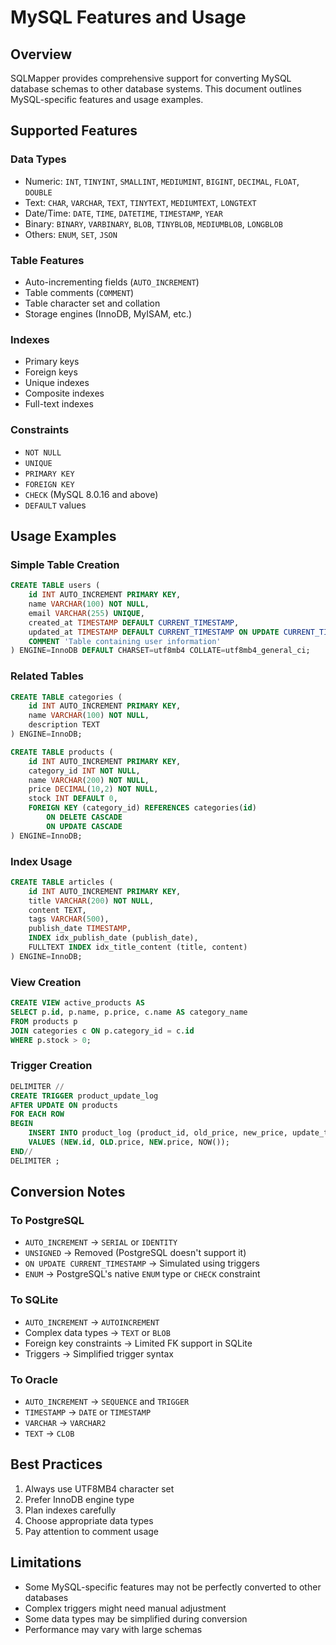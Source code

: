 # MySQL Features and Usage

## Overview
SQLMapper provides comprehensive support for converting MySQL database schemas to other database systems. This document outlines MySQL-specific features and usage examples.

## Supported Features

### Data Types
- Numeric: `INT`, `TINYINT`, `SMALLINT`, `MEDIUMINT`, `BIGINT`, `DECIMAL`, `FLOAT`, `DOUBLE`
- Text: `CHAR`, `VARCHAR`, `TEXT`, `TINYTEXT`, `MEDIUMTEXT`, `LONGTEXT`
- Date/Time: `DATE`, `TIME`, `DATETIME`, `TIMESTAMP`, `YEAR`
- Binary: `BINARY`, `VARBINARY`, `BLOB`, `TINYBLOB`, `MEDIUMBLOB`, `LONGBLOB`
- Others: `ENUM`, `SET`, `JSON`

### Table Features
- Auto-incrementing fields (`AUTO_INCREMENT`)
- Table comments (`COMMENT`)
- Table character set and collation
- Storage engines (InnoDB, MyISAM, etc.)

### Indexes
- Primary keys
- Foreign keys
- Unique indexes
- Composite indexes
- Full-text indexes

### Constraints
- `NOT NULL`
- `UNIQUE`
- `PRIMARY KEY`
- `FOREIGN KEY`
- `CHECK` (MySQL 8.0.16 and above)
- `DEFAULT` values

## Usage Examples

### Simple Table Creation
```sql
CREATE TABLE users (
    id INT AUTO_INCREMENT PRIMARY KEY,
    name VARCHAR(100) NOT NULL,
    email VARCHAR(255) UNIQUE,
    created_at TIMESTAMP DEFAULT CURRENT_TIMESTAMP,
    updated_at TIMESTAMP DEFAULT CURRENT_TIMESTAMP ON UPDATE CURRENT_TIMESTAMP,
    COMMENT 'Table containing user information'
) ENGINE=InnoDB DEFAULT CHARSET=utf8mb4 COLLATE=utf8mb4_general_ci;
```

### Related Tables
```sql
CREATE TABLE categories (
    id INT AUTO_INCREMENT PRIMARY KEY,
    name VARCHAR(100) NOT NULL,
    description TEXT
) ENGINE=InnoDB;

CREATE TABLE products (
    id INT AUTO_INCREMENT PRIMARY KEY,
    category_id INT NOT NULL,
    name VARCHAR(200) NOT NULL,
    price DECIMAL(10,2) NOT NULL,
    stock INT DEFAULT 0,
    FOREIGN KEY (category_id) REFERENCES categories(id)
        ON DELETE CASCADE
        ON UPDATE CASCADE
) ENGINE=InnoDB;
```

### Index Usage
```sql
CREATE TABLE articles (
    id INT AUTO_INCREMENT PRIMARY KEY,
    title VARCHAR(200) NOT NULL,
    content TEXT,
    tags VARCHAR(500),
    publish_date TIMESTAMP,
    INDEX idx_publish_date (publish_date),
    FULLTEXT INDEX idx_title_content (title, content)
) ENGINE=InnoDB;
```

### View Creation
```sql
CREATE VIEW active_products AS
SELECT p.id, p.name, p.price, c.name AS category_name
FROM products p
JOIN categories c ON p.category_id = c.id
WHERE p.stock > 0;
```

### Trigger Creation
```sql
DELIMITER //
CREATE TRIGGER product_update_log
AFTER UPDATE ON products
FOR EACH ROW
BEGIN
    INSERT INTO product_log (product_id, old_price, new_price, update_time)
    VALUES (NEW.id, OLD.price, NEW.price, NOW());
END//
DELIMITER ;
```

## Conversion Notes

### To PostgreSQL
- `AUTO_INCREMENT` -> `SERIAL` or `IDENTITY`
- `UNSIGNED` -> Removed (PostgreSQL doesn't support it)
- `ON UPDATE CURRENT_TIMESTAMP` -> Simulated using triggers
- `ENUM` -> PostgreSQL's native `ENUM` type or `CHECK` constraint

### To SQLite
- `AUTO_INCREMENT` -> `AUTOINCREMENT`
- Complex data types -> `TEXT` or `BLOB`
- Foreign key constraints -> Limited FK support in SQLite
- Triggers -> Simplified trigger syntax

### To Oracle
- `AUTO_INCREMENT` -> `SEQUENCE` and `TRIGGER`
- `TIMESTAMP` -> `DATE` or `TIMESTAMP`
- `VARCHAR` -> `VARCHAR2`
- `TEXT` -> `CLOB`

## Best Practices

1. Always use UTF8MB4 character set
2. Prefer InnoDB engine type
3. Plan indexes carefully
4. Choose appropriate data types
5. Pay attention to comment usage

## Limitations

- Some MySQL-specific features may not be perfectly converted to other databases
- Complex triggers might need manual adjustment
- Some data types may be simplified during conversion
- Performance may vary with large schemas 